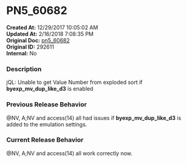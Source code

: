 # PN5_60682

**Created At:** 12/29/2017 10:05:02 AM  
**Updated At:** 2/16/2018 7:08:35 PM  
**Original Doc:** [pn5_60682](https://docs.jbase.com/release-notes/pn5_60682)  
**Original ID:** 292611  
**Internal:** No  


### Description

jQL: Unable to get Value Number from exploded sort if **byexp\_mv\_dup\_like\_d3** is enabled



### Previous Release Behavior

@NV, A;NV and access(14) all had issues if **byexp\_mv\_dup\_like\_d3** is added to the emulation settings.



### Current Release Behavior

@NV, A;NV and access(14) all work correctly now.
